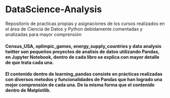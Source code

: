 # DataScience-Analysis
Repositorio de practicas propias y asignaciones de los cursos realizados en el área de Ciencia de Datos y Python debidamente comentadas y analizadas para mayor comprensión

#### Census_USA, oplimpic_games, energy_supply_countries y data analysis twitter son pequeños proyectos de analisis de datos utilizando Pandas, en Jupyter Notebook, dentro de cada libro se explica con mayor detalle de que trata cada una.
#### El contenido dentro de learning_pandas consiste en prácticas realizadas con diversos metodos y funcionalidades de Pandas que han logrado una mejor comprensión de cada una. De la misma forma que el contenido dentro de Matplotlib.

